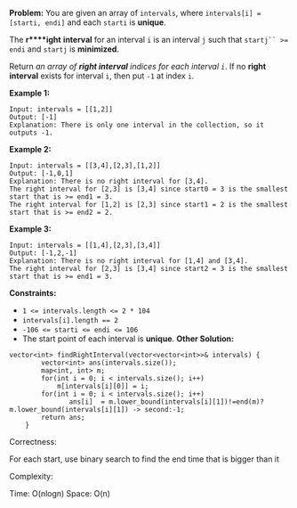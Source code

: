 **Problem:**
You are given an array of `intervals`, where `intervals[i] = [starti, endi]` and each `starti` is **unique**.

The **r****ight** **interval** for an interval `i` is an interval `j` such that `startj`` >= endi` and `startj` is **minimized**.

Return *an array of **right interval** indices for each interval `i`*. If no **right interval** exists for interval `i`, then put `-1` at index `i`.

 

**Example 1:**

```
Input: intervals = [[1,2]]
Output: [-1]
Explanation: There is only one interval in the collection, so it outputs -1.
```

**Example 2:**

```
Input: intervals = [[3,4],[2,3],[1,2]]
Output: [-1,0,1]
Explanation: There is no right interval for [3,4].
The right interval for [2,3] is [3,4] since start0 = 3 is the smallest start that is >= end1 = 3.
The right interval for [1,2] is [2,3] since start1 = 2 is the smallest start that is >= end2 = 2.
```

**Example 3:**

```
Input: intervals = [[1,4],[2,3],[3,4]]
Output: [-1,2,-1]
Explanation: There is no right interval for [1,4] and [3,4].
The right interval for [2,3] is [3,4] since start2 = 3 is the smallest start that is >= end1 = 3.
```

 

**Constraints:**

- `1 <= intervals.length <= 2 * 104`
- `intervals[i].length == 2`
- `-106 <= starti <= endi <= 106`
- The start point of each interval is **unique**.
**Other Solution:**
```
vector<int> findRightInterval(vector<vector<int>>& intervals) {
        vector<int> ans(intervals.size());
        map<int, int> m;
        for(int i = 0; i < intervals.size(); i++)
            m[intervals[i][0]] = i;
        for(int i = 0; i < intervals.size(); i++) 
               ans[i]  = m.lower_bound(intervals[i][1])!=end(m)?m.lower_bound(intervals[i][1]) -> second:-1;
        return ans;
    }
```
Correctness:

For each start, use binary search to find the end time that is bigger than it

Complexity:

Time: O(nlogn)
Space: O(n)